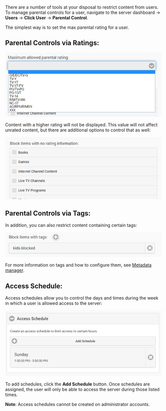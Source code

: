 There are a number of tools at your disposal to restrict content from users. To manage parental controls for a user, navigate to the server dashboard -> **Users** -> **Click User** -> **Parental Control**. 

The simplest way is to set the max parental rating for a user.

## Parental Controls via Ratings:

![](images/server/users13.png)

Content with a higher rating will not be displayed. This value will not affect unrated content, but there are additional options to control that as well:

![](images/server/users14.png)

## Parental Controls via Tags:

In addition, you can also restrict content containing certain tags:

![](images/server/users15.png)

For more information on tags and how to configure them, see [Metadata manager](Metadata%20manager).

## Access Schedule:

Access schedules allow you to control the days and times during the week in which a user is allowed access to the server:

![](images/server/users16.png)

To add schedules, click the **Add Schedule** button. Once schedules are assigned, the user will only be able to access the server during those listed times.

**Note**: Access schedules cannot be created on administrator accounts.